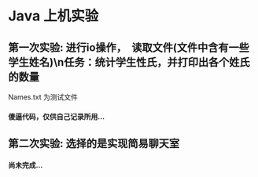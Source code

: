 # Java 上机实验

## 第一次实验: 进行io操作，　读取文件(文件中含有一些学生姓名)\n任务：统计学生性氏，并打印出各个姓氏的数量

Names.txt 为测试文件

#### 傻逼代码，仅供自己记录所用...


## 第二次实验: 选择的是实现简易聊天室

#### 尚未完成...
